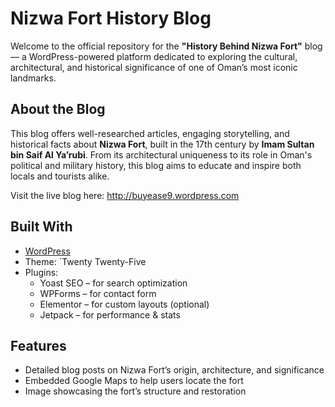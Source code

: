 # Nizwa Fort History Blog

Welcome to the official repository for the **"History Behind Nizwa Fort"** blog — a WordPress-powered platform dedicated to exploring the cultural, architectural, and historical significance of one of Oman’s most iconic landmarks.

## About the Blog

This blog offers well-researched articles, engaging storytelling, and historical facts about **Nizwa Fort**, built in the 17th century by **Imam Sultan bin Saif Al Ya’rubi**. From its architectural uniqueness to its role in Oman's political and military history, this blog aims to educate and inspire both locals and tourists alike.

Visit the live blog here: http://buyease9.wordpress.com
## Built With

- [WordPress](https://wordpress.org/)
- Theme: `Twenty Twenty-Five
- Plugins:
  - Yoast SEO – for search optimization
  - WPForms – for contact form
  - Elementor – for custom layouts (optional)
  - Jetpack – for performance & stats

## Features

- Detailed blog posts on Nizwa Fort’s origin, architecture, and significance
- Embedded Google Maps to help users locate the fort
- Image showcasing the fort’s structure and restoration

